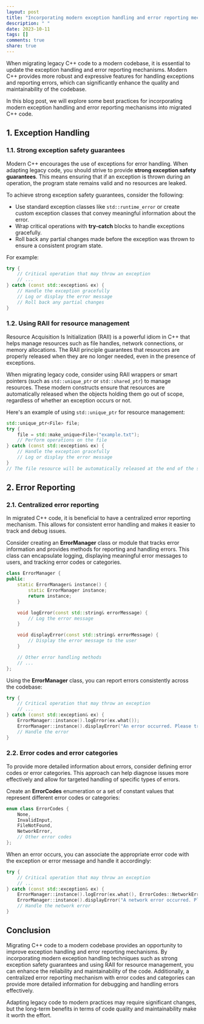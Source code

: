 ```yaml
---
layout: post
title: "Incorporating modern exception handling and error reporting mechanisms in migrated C++ code"
description: " "
date: 2023-10-11
tags: []
comments: true
share: true
---
```


When migrating legacy C++ code to a modern codebase, it is essential to update the exception handling and error reporting mechanisms. Modern C++ provides more robust and expressive features for handling exceptions and reporting errors, which can significantly enhance the quality and maintainability of the codebase.

In this blog post, we will explore some best practices for incorporating modern exception handling and error reporting mechanisms into migrated C++ code.

## 1. Exception Handling

### 1.1. Strong exception safety guarantees

Modern C++ encourages the use of exceptions for error handling. When adapting legacy code, you should strive to provide **strong exception safety guarantees**. This means ensuring that if an exception is thrown during an operation, the program state remains valid and no resources are leaked.

To achieve strong exception safety guarantees, consider the following:

- Use standard exception classes like `std::runtime_error` or create custom exception classes that convey meaningful information about the error.
- Wrap critical operations with **try-catch** blocks to handle exceptions gracefully.
- Roll back any partial changes made before the exception was thrown to ensure a consistent program state.

For example:

```cpp
try {
    // Critical operation that may throw an exception
    // ...
} catch (const std::exception& ex) {
    // Handle the exception gracefully
    // Log or display the error message
    // Roll back any partial changes
}
```

### 1.2. Using RAII for resource management

Resource Acquisition Is Initialization (RAII) is a powerful idiom in C++ that helps manage resources such as file handles, network connections, or memory allocations. The RAII principle guarantees that resources are properly released when they are no longer needed, even in the presence of exceptions.

When migrating legacy code, consider using RAII wrappers or smart pointers (such as `std::unique_ptr` or `std::shared_ptr`) to manage resources. These modern constructs ensure that resources are automatically released when the objects holding them go out of scope, regardless of whether an exception occurs or not.

Here's an example of using `std::unique_ptr` for resource management:

```cpp
std::unique_ptr<File> file;
try {
    file = std::make_unique<File>("example.txt");
    // Perform operations on the file
} catch (const std::exception& ex) {
    // Handle the exception gracefully
    // Log or display the error message
}
// The file resource will be automatically released at the end of the scope
```

## 2. Error Reporting

### 2.1. Centralized error reporting

In migrated C++ code, it is beneficial to have a centralized error reporting mechanism. This allows for consistent error handling and makes it easier to track and debug issues.

Consider creating an **ErrorManager** class or module that tracks error information and provides methods for reporting and handling errors. This class can encapsulate logging, displaying meaningful error messages to users, and tracking error codes or categories.

```cpp
class ErrorManager {
public:
    static ErrorManager& instance() {
        static ErrorManager instance;
        return instance;
    }

    void logError(const std::string& errorMessage) {
        // Log the error message
    }

    void displayError(const std::string& errorMessage) {
        // Display the error message to the user
    }

    // Other error handling methods
    // ...
};
```

Using the **ErrorManager** class, you can report errors consistently across the codebase:

```cpp
try {
    // Critical operation that may throw an exception
    // ...
} catch (const std::exception& ex) {
    ErrorManager::instance().logError(ex.what());
    ErrorManager::instance().displayError("An error occurred. Please try again later.");
    // Handle the error
}
```

### 2.2. Error codes and error categories

To provide more detailed information about errors, consider defining error codes or error categories. This approach can help diagnose issues more effectively and allow for targeted handling of specific types of errors.

Create an **ErrorCodes** enumeration or a set of constant values that represent different error codes or categories:

```cpp
enum class ErrorCodes {
    None,
    InvalidInput,
    FileNotFound,
    NetworkError,
    // Other error codes
};
```

When an error occurs, you can associate the appropriate error code with the exception or error message and handle it accordingly:

```cpp
try {
    // Critical operation that may throw an exception
    // ...
} catch (const std::exception& ex) {
    ErrorManager::instance().logError(ex.what(), ErrorCodes::NetworkError);
    ErrorManager::instance().displayError("A network error occurred. Please check your network connection.");
    // Handle the network error
}
```

## Conclusion

Migrating C++ code to a modern codebase provides an opportunity to improve exception handling and error reporting mechanisms. By incorporating modern exception handling techniques such as strong exception safety guarantees and using RAII for resource management, you can enhance the reliability and maintainability of the code. Additionally, a centralized error reporting mechanism with error codes and categories can provide more detailed information for debugging and handling errors effectively.

Adapting legacy code to modern practices may require significant changes, but the long-term benefits in terms of code quality and maintainability make it worth the effort.